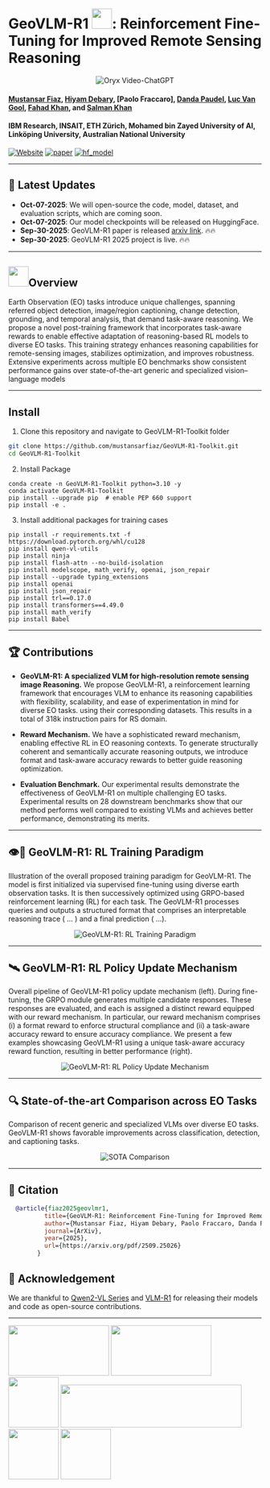 # GeoVLM-R1 <img src="images/logo.png" height="40">: Reinforcement Fine-Tuning for Improved Remote Sensing Reasoning
<p align="center">
    <img src="https://i.imgur.com/waxVImv.png" alt="Oryx Video-ChatGPT">
</p>

#### [Mustansar Fiaz](https://sites.google.com/view/mustansarfiaz/home), [Hiyam Debary](https://www.linkedin.com/in/hiyam-debary/), [Paolo Fraccaro], [Danda Paudel](https://insait.ai/dr-danda-paudel/), [Luc Van Gool](https://insait.ai/prof-luc-van-gool/), [Fahad Khan](https://sites.google.com/view/fahadkhans/home), and [Salman Khan](https://salman-h-khan.github.io/)


#### **IBM Research, INSAIT, ETH Zürich, Mohamed bin Zayed University of AI, Linköping University, Australian National University**

[![Website](https://img.shields.io/badge/Project-Website-87CEEB)](https://mustansarfiaz.github.io/GeoVLM-R1/)
[![paper](https://img.shields.io/badge/arXiv-Paper-<COLOR>.svg)](https://www.arxiv.org/abs/2509.25026)
[![hf_model](https://img.shields.io/badge/🤗-Model-blue.svg)]()

---

## 📢 Latest Updates
- **Oct-07-2025**: We will open-source the code, model, dataset, and evaluation scripts, which are coming soon. 
- **Oct-07-2025**: Our model checkpoints will be released on HuggingFace.
- **Sep-30-2025**: GeoVLM-R1 paper is released [arxiv link](https://www.arxiv.org/abs/2509.25026). 🔥🔥
- **Sep-30-2025**: GeoVLM-R1 2025 project is live. 🔥🔥
---

## <img src="images/logo.png" height="40">Overview

Earth Observation (EO) tasks introduce unique challenges, spanning referred object detection, image/region captioning, change detection, grounding, and temporal analysis, that demand task-aware reasoning. We propose a novel post-training framework that incorporates task-aware rewards to enable effective adaptation of reasoning-based RL models to diverse EO tasks. This training strategy enhances reasoning capabilities for remote-sensing images, stabilizes optimization, and improves robustness. Extensive experiments across multiple EO benchmarks show consistent performance gains over state-of-the-art generic and specialized vision–language models

---

## Install

1. Clone this repository and navigate to GeoVLM-R1-Toolkit folder
```bash
git clone https://github.com/mustansarfiaz/GeoVLM-R1-Toolkit.git
cd GeoVLM-R1-Toolkit
```

2. Install Package
```Shell
conda create -n GeoVLM-R1-Toolkit python=3.10 -y
conda activate GeoVLM-R1-Toolkit
pip install --upgrade pip  # enable PEP 660 support
pip install -e .
```

3. Install additional packages for training cases
```
pip install -r requirements.txt -f https://download.pytorch.org/whl/cu128
pip install qwen-vl-utils
pip install ninja
pip install flash-attn --no-build-isolation
pip install modelscope, math_verify, openai, json_repair
pip install --upgrade typing_extensions
pip install openai
pip install json_repair
pip install trl==0.17.0
pip install transformers==4.49.0
pip install math_verify
pip install Babel
```

---
## 🏆 Contributions

- **GeoVLM-R1: A specialized VLM for high-resolution remote sensing image Reasoning.** We propose GeoVLM-R1, a reinforcement learning framework that encourages VLM to enhance its reasoning capabilities with flexibility, scalability, and ease of experimentation in mind for diverse EO tasks.
 using their corresponding datasets. This results in a total of 318k instruction pairs for RS domain.
- **Reward Mechanism.** We have a sophisticated reward mechanism, enabling effective RL in EO reasoning contexts. To generate structurally coherent and semantically accurate reasoning outputs, we introduce format and task-aware accuracy rewards to better guide reasoning optimization.  

- **Evaluation Benchmark.** Our experimental results demonstrate the effectiveness of GeoVLM-R1 on multiple challenging EO tasks. Experimental results on 28 downstream benchmarks show that our method performs well compared to existing VLMs and achieves better performance, demonstrating its merits.

---
## 👁️💬 GeoVLM-R1: RL Training Paradigm

Illustration of the overall proposed training paradigm for GeoVLM-R1. The model is first initialized via supervised fine-tuning using diverse earth observation tasks. It is then successively optimized using GRPO-based reinforcement learning (RL) for each task. The GeoVLM-R1 processes queries and outputs a structured format that comprises an interpretable reasoning trace (<think> ... </think>) and a final prediction (<answer> ...</answer>). 

<p align="center">
  <img src="images/Fig1.png" alt="GeoVLM-R1: RL Training Paradigm">
</p>

---

## 🛰️ GeoVLM-R1: RL Policy Update Mechanism

Overall pipeline of GeoVLM-R1 policy update mechanism (left). During fine-tuning, the GRPO module generates multiple candidate responses. These responses are evaluated, and each is assigned a distinct reward equipped with our reward mechanism. In particular, our reward mechanism comprises (i) a format reward to enforce structural compliance and (ii) a task-aware accuracy reward to ensure accuracy compliance. We present a few examples showcasing GeoVLM-R1 using a unique task-aware accuracy reward function, resulting in better performance (right).

<p align="center">
  <img src="images/Fig2.png" alt="GeoVLM-R1: RL Policy Update Mechanism">
</p>

---

## 🔍 State-of-the-art Comparison across EO Tasks

Comparison of recent generic and specialized VLMs over diverse EO tasks. GeoVLM-R1 shows favorable improvements across classification, detection, and captioning tasks.

<p align="center">
  <img src="images/sota_comparison.png" alt="SOTA Comparison">
</p>




---

## 📜 Citation
```bibtex
  @article{fiaz2025geovlmr1,
          title={GeoVLM-R1: Reinforcement Fine-Tuning for Improved Remote Sensing Reasoning}, 
          author={Mustansar Fiaz, Hiyam Debary, Paolo Fraccaro, Danda Paudel, Luc Van Gool, Fahad Shahbaz Khan, Salman Khan},
          journal={ArXiv},
          year={2025},
          url={https://arxiv.org/pdf/2509.25026}
        } 
```
## 🙏 Acknowledgement
We are thankful to [Qwen2-VL Series](https://github.com/2U1/Qwen2-VL-Finetune) and [VLM-R1]([https://github.com/2U1/Qwen2-VL-Finetune](https://github.com/om-ai-lab/VLM-R1)) for releasing their models and code as open-source contributions.

---
[<img src="images/IBM_logo.png" width="200" height="100">](https://ibm.com/)
[<img src="images/insait.png" width="200" height="100">](https://insait.ai/)
[<img src="images/eth.png" width="100" height="100">](https://ethz.ch/en.html)
[<img src="images/mbzuai_logo.png" width="360" height="85">](https://mbzuai.ac.ae)
[<img src="images/linkoping.png" width="100" height="100">](https://liu.se/en)
[<img src="images/anu.png" width="100" height="100">](https://www.anu.edu.au/)

